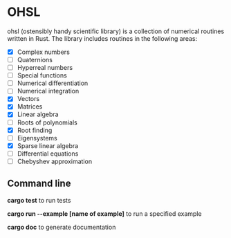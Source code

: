 # OHSL
ohsl (ostensibly handy scientific library) is a collection of numerical routines written in Rust. The library includes routines in the following areas:

- [x] Complex numbers
- [ ] Quaternions 
- [ ] Hyperreal numbers
- [ ] Special functions
- [ ] Numerical differentiation
- [ ] Numerical integration
- [x] Vectors
- [x] Matrices
- [x] Linear algebra 
- [ ] Roots of polynomials
- [x] Root finding 
- [ ] Eigensystems
- [x] Sparse linear algebra 
- [ ] Differential equations 
- [ ] Chebyshev approximation

## Command line 

**cargo test** to run tests

**cargo run --example [name of example]** to run a specified example

**cargo doc** to generate documentation
